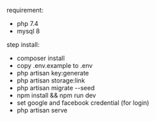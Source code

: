 requirement:
- php 7.4
- mysql 8

step install:
- composer install
- copy .env.example to .env
- php artisan key:generate
- php artisan storage:link
- php artisan migrate --seed
- npm install && npm run dev
- set google and facebook credential (for login)
- php artisan serve
